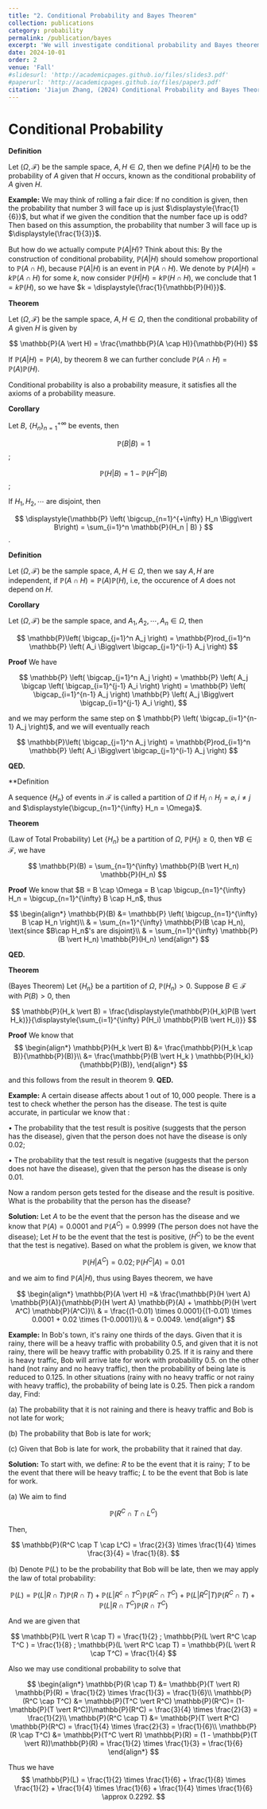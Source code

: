 ```yaml
---
title: "2. Conditional Probability and Bayes Theorem"
collection: publications
category: probability
permalink: /publication/bayes
excerpt: 'We will investigate conditional probability and Bayes theorem.'
date: 2024-10-01
order: 2
venue: 'Fall'
#slidesurl: 'http://academicpages.github.io/files/slides3.pdf'
#paperurl: 'http://academicpages.github.io/files/paper3.pdf'
citation: 'Jiajun Zhang, (2024) Conditional Probability and Bayes Theorem'
---
```


# Conditional Probability

**Definition**

Let $(\Omega,\mathcal{F})$ be the sample space, $A,H \in \Omega$, then we define $\mathbb{P}(A \vert H)$ to be the probability of $A$ given that $H$ occurs, known as the conditional probability of $A$ given $H$.


**Example:** We may think of rolling a fair dice: If no condition is given, then the probability that number $3$ will face up is just $\displaystyle{\frac{1}{6}}$, but what if we given the condition that the number face up is odd? Then based on this assumption, the probability that number $3$ will face up is $\displaystyle{\frac{1}{3}}$.

But how do we actually compute $\mathbb{P}(A \vert H)$? Think about this: By the construction of conditional probability, $\mathbb{P}(A \vert H)$ should somehow proportional to $\mathbb{P}(A \cap H)$, because $\mathbb{P}(A \vert H)$ is an event in $\mathbb{P}(A \cap H)$. We denote by $\mathbb{P}(A \vert H) = k \mathbb{P}(A \cap H)$ for some $k$, now consider $\mathbb{P}(H \vert H) = k \mathbb{P}(H \cap H)$, we conclude that $1 = k \mathbb{P}(H)$, so we have $k = \displaystyle{\frac{1}{\mathbb{P}(H)}}$.

**Theorem**

Let $(\Omega,\mathcal{F})$ be the sample space, $A,H \in \Omega$, then the conditional probability of $A$ given $H$ is given by

$$
\mathbb{P}(A \vert H) = \frac{\mathbb{P}(A \cap H)}{\mathbb{P}(H)}
$$


If $\mathbb{P}(A \vert H) = \mathbb{P}(A)$, by theorem 8 we can further conclude $\mathbb{P}(A \cap H) = \mathbb{P}(A) \mathbb{P}(H)$.

Conditional probability is also a probability measure, it satisfies all the axioms of a probability measure.

**Corollary**

Let $B$, $\{ H_n \}_{n=1}^{+\infty}$ be events, then

$$
\mathbb{P}(B \big| B) = 1
$$;

$$
\mathbb{P}(H \big| B) = 1 - \mathbb{P}(H^C \big| B)
$$;

If $H_1,H_2,\cdots$ are disjoint, then 

$$
\displaystyle{\mathbb{P} \left( \bigcup_{n=1}^{+\infty} H_n \Bigg\vert B\right) = \sum_{i=1}^n \mathbb{P}(H_n | B) }
$$.


**Definition**

Let $(\Omega,\mathcal{F})$ be the sample space, $A,H \in \Omega$, then we say $A,H$ are independent, if $\mathbb{P}(A \cap H) = \mathbb{P}(A) \mathbb{P}(H)$, i.e, the occurence of $A$ does not depend on $H$.


**Corollary**

Let $(\Omega,\mathcal{F})$ be the sample space, and $A_1,A_2,\cdots,A_n \in \Omega$, then

$$
\mathbb{P}\left( \bigcap_{j=1}^n A_j \right) = \mathbb{P}rod_{i=1}^n \mathbb{P} \left( A_i \Bigg\vert \bigcap_{j=1}^{i-1} A_j \right)
$$


**Proof**
We have

$$
\mathbb{P} \left( \bigcap_{j=1}^n A_j \right) = \mathbb{P} \left( A_j \bigcap \left( \bigcap_{i=1}^{j-1} A_i \right) \right) = \mathbb{P} \left( \bigcap_{i=1}^{n-1} A_j \right) \mathbb{P} \left( A_j \Bigg\vert \bigcap_{i=1}^{j-1} A_i \right),
$$

and we may perform the same step on $ \mathbb{P} \left( \bigcap_{i=1}^{n-1} A_j \right)$, and we will eventually reach

$$
\mathbb{P}\left( \bigcap_{j=1}^n A_j \right) = \mathbb{P}rod_{i=1}^n \mathbb{P} \left( A_i \Bigg\vert \bigcap_{j=1}^{i-1} A_j \right)
$$

**QED.**

**Definition

A sequence  $\{ H_n \}$ of events in $\mathcal{F}$ is called a partition of $\Omega$ if $H_i \cap H_j = \varnothing, i \neq j$ and $\displaystyle{\bigcup_{n=1}^{\infty} H_n = \Omega}$.



**Theorem**

(Law of Total Probability)
Let $\{H_n \}$ be a partition of $\Omega$, $\mathbb{P}(H_i) \geq 0$, then $\forall B \in \mathcal{F}$, we have

$$
\mathbb{P}(B) = \sum_{n=1}^{\infty} \mathbb{P}(B \vert H_n) \mathbb{P}(H_n)
$$


**Proof**
We know that $B = B \cap \Omega = B \cap \bigcup_{n=1}^{\infty} H_n = \bigcup_{n=1}^{\infty} B \cap H_n$, thus

$$
\begin{align*}
\mathbb{P}(B) &= \mathbb{P} \left( \bigcup_{n=1}^{\infty} B \cap H_n \right)\\
& = \sum_{n=1}^{\infty} \mathbb{P}(B \cap H_n), \text{since $B\cap H_n$'s are disjoint}\\ 
& = \sum_{n=1}^{\infty} \mathbb{P}(B \vert H_n) \mathbb{P}(H_n)
\end{align*}
$$

**QED.**

**Theorem**

(Bayes Theorem) Let $\{ H_n \}$ be a partition of $\Omega$, $\mathbb{P}(H_n) > 0$. Suppose $B \in \mathcal{F}$ with $P(B) > 0$, then

$$
\mathbb{P}(H_k \vert B) = \frac{\displaystyle{\mathbb{P}(H_k)P(B \vert H_k)}}{\displaystyle{\sum_{i=1}^{\infty} P(H_i) \mathbb{P}(B \vert H_i)}}
$$


**Proof**
We know that
$$
\begin{align*}
\mathbb{P}(H_k \vert B) &= \frac{\mathbb{P}(H_k \cap B)}{\mathbb{P}(B)}\\
&= \frac{\mathbb{P}(B \vert H_k ) \mathbb{P}(H_k)}{\mathbb{P}(B)},
\end{align*}
$$

and this follows from the result in theorem 9.
**QED.**


**Example:** A certain disease affects about $1$ out of $10,000$ people. There is a test to check whether the person has the disease. The test is quite accurate, in particular we know that :

$\bullet$ The probability that the test result is positive (suggests that the person has the disease), given that the person does not have the disease is only $0.02$;

$\bullet$ The probability that the test result is negative (suggests that the person does not have the disease), given that the person has the disease is only $0.01$.

Now a random person gets tested for the disease and the result is positive. What is the probability that the person has the disease?


**Solution:** Let $A$ to be the event that the person has the disease and we know that $\mathbb{P}(A) = 0.0001$ and $\mathbb{P}(A^C) = 0.9999$ (The person does not have the disease); Let $H$ to be the event that the test is positive, ($H^C)$ to be the event that the test is negative). Based on what the problem is given, we know that

$$
\mathbb{P}( H \vert A^C) = 0.02 ; \mathbb{P}(H^C \vert A) = 0.01
$$

and we aim to find $\mathbb{P}( A \vert H)$, thus using Bayes theorem, we have

$$
\begin{align*}
\mathbb{P}(A \vert H) =& \frac{\mathbb{P}(H \vert A) \mathbb{P}(A)}{\mathbb{P}(H \vert A) \mathbb{P}(A) + \mathbb{P}(H \vert A^C) \mathbb{P}(A^C)}\\
& = \frac{(1-0.01) \times 0.0001}{(1-0.01) \times 0.0001 + 0.02 \times (1-0.0001)}\\
& = 0.0049.
\end{align*}
$$

**Example:** In Bob's town, it's rainy one thirds of the days. Given that it is rainy, there will be a heavy traffic with probability $0.5$, and given that it is not rainy, there will be heavy traffic with probability $0.25$. If it is rainy and there is heavy traffic, Bob will arrive late for work with probability $0.5$. on the other hand (not rainy and no heavy traffic), then the probability of being late is reduced to $0.125$. In other situations (rainy with no heavy traffic or not rainy with heavy traffic), the probability of being late is $0.25$. Then pick a random day, Find:

(a) The probability that it is not raining and there is heavy traffic and Bob is not late for work;

(b) The probability that Bob is late for work;

(c) Given that Bob is late for work, the probability that it rained  that day.


**Solution:**
To start with, we define: $R$ to be the event that it is rainy; $T$ to be the event that there will be heavy traffic; $L$ to be the event that Bob is late for work. 


(a) We aim to find

$$
\mathbb{P}(R^C \cap T \cap L^C)
$$

Then, 

$$
\mathbb{P}(R^C \cap T \cap L^C) = \frac{2}{3} \times \frac{1}{4} \times \frac{3}{4} = \frac{1}{8}.
$$

(b) Denote $\mathbb{P}(L)$ to be the probability that Bob will be late, then we may apply the law of total probability:

$$
\mathbb{P}(L) = \mathbb{P}(L \vert R \cap T) \mathbb{P}(R \cap T) + \mathbb{P}(L \vert R^c \cap T^C) \mathbb{P}(R^C \cap T^C) + \mathbb{P}(L \vert R^C \vert T) \mathbb{P}(R^C \cap T) + \mathbb{P}(L \vert R \cap T^C) \mathbb{P}(R \cap T^C)
$$

And we are given that

$$
\mathbb{P}(L \vert R \cap T) = \frac{1}{2} ; \mathbb{P}(L \vert R^C \cap T^C ) = \frac{1}{8} ; \mathbb{P}(L \vert R^C \cap T) = \mathbb{P}(L \vert R \cap T^C) = \frac{1}{4}
$$

Also we may use conditional probability to solve that

$$
\begin{align*}
\mathbb{P}(R \cap T) &= \mathbb{P}(T \vert R) \mathbb{P}(R) = \frac{1}{2} \times \frac{1}{3} = \frac{1}{6}\\
\mathbb{P}(R^C \cap T^C) &= \mathbb{P}(T^C \vert R^C) \mathbb{P}(R^C)= (1-\mathbb{P}(T \vert R^C))\mathbb{P}(R^C) = \frac{3}{4} \times \frac{2}{3} = \frac{1}{2}\\
\mathbb{P}(R^C \cap T) &= \mathbb{P}(T \vert R^C) \mathbb{P}(R^C) = \frac{1}{4} \times \frac{2}{3} = \frac{1}{6}\\
\mathbb{P}(R \cap T^C) &= \mathbb{P}(T^C \vert R) \mathbb{P}(R) = (1 - \mathbb{P}(T \vert R))\mathbb{P}(R) = \frac{1}{2} \times \frac{1}{3} = \frac{1}{6} 
\end{align*}
$$

Thus we have
$$
\mathbb{P}(L) = \frac{1}{2} \times \frac{1}{6} + \frac{1}{8} \times \frac{1}{2} + \frac{1}{4} \times \frac{1}{6} + \frac{1}{4} \times \frac{1}{6} \approx 0.2292.
$$


